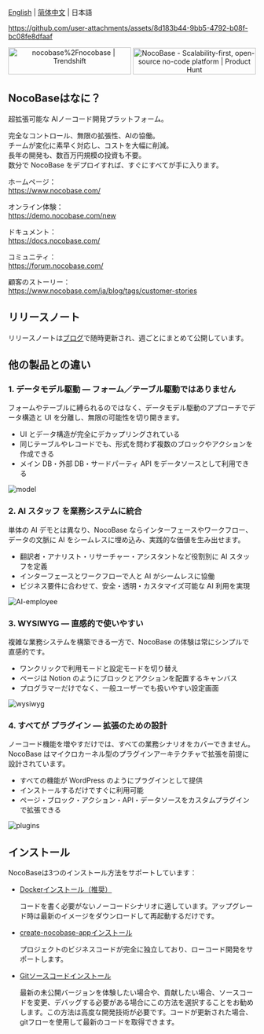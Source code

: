 [English](./README.md) | [简体中文](./README.zh-CN.md) | 日本語

https://github.com/user-attachments/assets/8d183b44-9bb5-4792-b08f-bc08fe8dfaaf

<p align="center">
<a href="https://trendshift.io/repositories/4112" target="_blank"><img src="https://trendshift.io/api/badge/repositories/4112" alt="nocobase%2Fnocobase | Trendshift" style="width: 250px; height: 55px;" width="250" height="55"/></a>
<a href="https://www.producthunt.com/posts/nocobase?embed=true&utm_source=badge-top-post-topic-badge&utm_medium=badge&utm_souce=badge-nocobase" target="_blank"><img src="https://api.producthunt.com/widgets/embed-image/v1/top-post-topic-badge.svg?post_id=456520&theme=light&period=weekly&topic_id=267" alt="NocoBase - Scalability&#0045;first&#0044;&#0032;open&#0045;source&#0032;no&#0045;code&#0032;platform | Product Hunt" style="width: 250px; height: 54px;" width="250" height="54" /></a>
</p>

## NocoBaseはなに？

超拡張可能な AIノーコード開発プラットフォーム。

完全なコントロール、無限の拡張性、AIの協働。  
チームが変化に素早く対応し、コストを大幅に削減。  
長年の開発も、数百万円規模の投資も不要。  
数分で NocoBase をデプロイすれば、すぐにすべてが手に入ります。  

ホームページ：  
https://www.nocobase.com/

オンライン体験：  
https://demo.nocobase.com/new

ドキュメント：  
https://docs.nocobase.com/

コミュニティ：  
https://forum.nocobase.com/

顧客のストーリー：  
https://www.nocobase.com/ja/blog/tags/customer-stories

## リリースノート

リリースノートは[ブログ](https://www.nocobase.com/ja/blog/timeline)で随時更新され、週ごとにまとめて公開しています。

## 他の製品との違い

### 1. データモデル駆動 ― フォーム／テーブル駆動ではありません
フォームやテーブルに縛られるのではなく、データモデル駆動のアプローチでデータ構造と UI を分離し、無限の可能性を切り開きます。

- UI とデータ構造が完全にデカップリングされている
- 同じテーブルやレコードでも、形式を問わず複数のブロックやアクションを作成できる
- メイン DB・外部 DB・サードパーティ API をデータソースとして利用できる

![model](https://static-docs.nocobase.com/model.png)

### 2. AI スタッフ を業務システムに統合
単体の AI デモとは異なり、NocoBase ならインターフェースやワークフロー、データの文脈に AI をシームレスに埋め込み、実践的な価値を生み出せます。

- 翻訳者・アナリスト・リサーチャー・アシスタントなど役割別に AI スタッフを定義
- インターフェースとワークフローで人と AI がシームレスに協働
- ビジネス要件に合わせて、安全・透明・カスタマイズ可能な AI 利用を実現

![AI-employee](https://static-docs.nocobase.com/ai-employee-home.png)

### 3. WYSIWYG ― 直感的で使いやすい
複雑な業務システムを構築できる一方で、NocoBase の体験は常にシンプルで直感的です。

- ワンクリックで利用モードと設定モードを切り替え
- ページは Notion のようにブロックとアクションを配置するキャンバス
- プログラマーだけでなく、一般ユーザーでも扱いやすい設定画面

![wysiwyg](https://static-docs.nocobase.com/wysiwyg.gif)

### 4. すべてが プラグイン ― 拡張のための設計
ノーコード機能を増やすだけでは、すべての業務シナリオをカバーできません。NocoBase はマイクロカーネル型のプラグインアーキテクチャで拡張を前提に設計されています。

- すべての機能が WordPress のようにプラグインとして提供
- インストールするだけですぐに利用可能
- ページ・ブロック・アクション・API・データソースをカスタムプラグインで拡張できる

![plugins](https://static-docs.nocobase.com/plugins.png)

## インストール

NocoBaseは3つのインストール方法をサポートしています：

- <a target="_blank" href="https://docs-cn.nocobase.com/welcome/getting-started/installation/docker-compose">Dockerインストール（推奨）</a >

   コードを書く必要がないノーコードシナリオに適しています。アップグレード時は最新のイメージをダウンロードして再起動するだけです。

- <a target="_blank" href="https://docs-cn.nocobase.com/welcome/getting-started/installation/create-nocobase-app">create-nocobase-appインストール</a >

   プロジェクトのビジネスコードが完全に独立しており、ローコード開発をサポートします。

- <a target="_blank" href="https://docs-cn.nocobase.com/welcome/getting-started/installation/git-clone">Gitソースコードインストール</a >

   最新の未公開バージョンを体験したい場合や、貢献したい場合、ソースコードを変更、デバッグする必要がある場合にこの方法を選択することをお勧めします。この方法は高度な開発技術が必要です。コードが更新された場合、gitフローを使用して最新のコードを取得できます。
